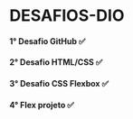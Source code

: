 # DESAFIOS-DIO

#### 1° Desafio GitHub ✅ 

#### 2° Desafio HTML/CSS ✅

#### 3° Desafio CSS Flexbox ✅

#### 4° Flex projeto ✅

####  

